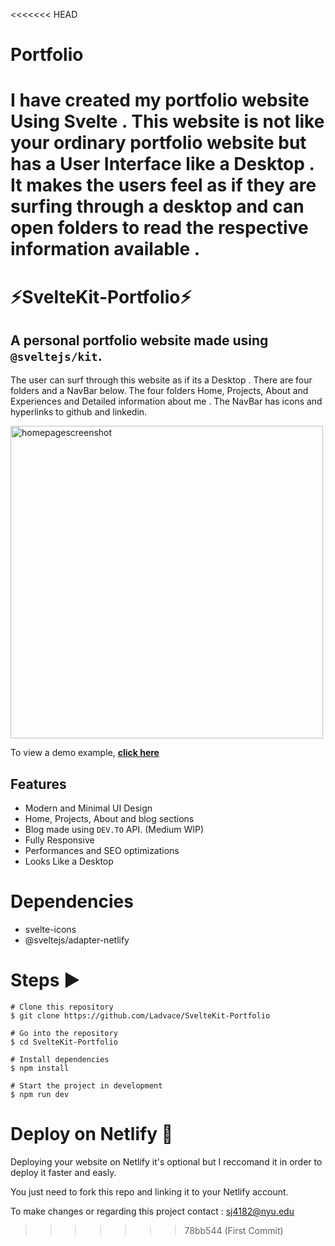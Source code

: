 <<<<<<< HEAD
# Portfolio
I have created my portfolio website Using Svelte . This website is not like your ordinary portfolio website but has a User Interface like a Desktop . It makes the users feel as if they are surfing through a desktop and can open folders to read the respective information available .
=======
# ⚡️SvelteKit-Portfolio⚡️

## A personal portfolio website made using `@sveltejs/kit`.
The user can surf through this website as if its a Desktop . There are four folders and a NavBar below. The four folders Home, Projects, About and Experiences and Detailed information about me . The NavBar has icons and hyperlinks to github and linkedin. 

<p align="left">
    <img width="500" height="auto" src="https://i.imgur.com/IafmSKu.png" alt="homepagescreenshot" />
</p>

To view a demo example, **[click here](https://gianmarco.netlify.app/)**

## Features

- Modern and Minimal UI Design
- Home, Projects, About and blog sections
- Blog made using `DEV.TO` API. (Medium WIP)
- Fully Responsive
- Performances and SEO optimizations
- Looks Like a Desktop 

# Dependencies

- svelte-icons
- @sveltejs/adapter-netlify

# Steps ▶️

```
# Clone this repository
$ git clone https://github.com/Ladvace/SvelteKit-Portfolio
```

```
# Go into the repository
$ cd SvelteKit-Portfolio
```

```
# Install dependencies
$ npm install
```

```
# Start the project in development
$ npm run dev
```

# Deploy on Netlify 🚀

Deploying your website on Netlify it's optional but I reccomand it in order to deploy it faster and easly.

You just need to fork this repo and linking it to your Netlify account.

To make changes or regarding this project contact : sj4182@nyu.edu
>>>>>>> 78bb544 (First Commit)
